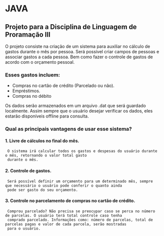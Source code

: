 # JAVA
## Projeto para a Disciplina  de  Linguagem de Proramação III
O projeto consiste na criação de um sistema para auxiliar no cálculo de gastos durante o mês por pessoa.
Será possível criar campos de pessoas e associar gastos a cada pessoa. Bem como fazer o controle de gastos de acordo com o orçamento pessoal.

### Esses gastos incluem:
* Compras no cartão de crédito (Parcelado ou não).
* Empréstimos.
* Compras no débito

Os dados serão armazenados em um arquivo .dat que será guardado localmente. Assim sempre que o usuário desejar verificar os dados, eles estarão
disponíveis offline para consulta.

### Qual as principais vantagens de usar esse sistema?

#### 1. Livre de cálculos no final do mês.

     O sistema irá calcular todos os gastos e despesas do usuário durante o mês, retornando o valor total gasto
     durante o mês.
#### 2. Controle de gastos.
    
     Será possível definir um orçamento para um determinado mês, sempre que necessário o usuário pode conferir o quanto ainda 
     pode ser gasto do seu orçamento.
#### 3. Controle no parcelamento de compras no cartão de crédito.
     Comprou parcelado? Não precisa se preocupar caso se perca no número de parcelas. O usuário terá total controle caso tenha 
     comprado parcelado. Informações como: número de parcelas, total de parcelas pagas e valor de cada parcela, serão mostradas 
     para o usuário.

